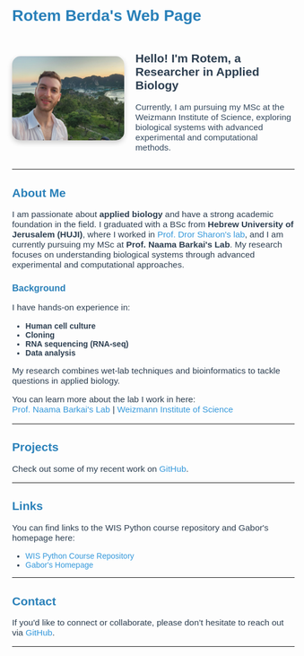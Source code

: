 # Rotem Berda's Web Page

<div style="display: flex; align-items: center; gap: 20px;">
  <img src="my_image.jpeg" width="200" style="border-radius: 15px; box-shadow: 0px 4px 10px rgba(0,0,0,0.2);"/>
  <div>
    <h2 style="color: #2C3E50;">Hello! I'm Rotem, a Researcher in Applied Biology</h2>
    <p style="font-size: 1.1em; color: #34495E;">Currently, I am pursuing my MSc at the Weizmann Institute of Science, exploring biological systems with advanced experimental and computational methods.</p>
  </div>
</div>

---

## About Me
I am passionate about **applied biology** and have a strong academic foundation in the field. I graduated with a BSc from **Hebrew University of Jerusalem (HUJI)**, where I worked in [Prof. Dror Sharon's lab](https://drorsharon1.wixsite.com/the-sharon-lab), and I am currently pursuing my MSc at **Prof. Naama Barkai's Lab**. My research focuses on understanding biological systems through advanced experimental and computational approaches.

### Background
I have hands-on experience in:
- **Human cell culture**  
- **Cloning**  
- **RNA sequencing (RNA-seq)**  
- **Data analysis**  

My research combines wet-lab techniques and bioinformatics to tackle questions in applied biology.

You can learn more about the lab I work in here:  
[Prof. Naama Barkai's Lab](https://barkailab.wixsite.com/barkai) | [Weizmann Institute of Science](https://www.weizmann.ac.il/pages/)

---

## Projects
Check out some of my recent work on [GitHub](https://github.com/rotemberda).

---

## Links
You can find links to the WIS Python course repository and Gabor's homepage here:
- [WIS Python Course Repository](https://github.com/szabgab/wis-python-course-2024-11)  
- [Gabor's Homepage](https://szabgab.com/)

---

## Contact
If you'd like to connect or collaborate, please don’t hesitate to reach out via [GitHub](https://github.com/rotemberda).

---

<style>
  body {
    font-family: Arial, sans-serif;
    color: #2C3E50;
  }
  h1, h2, h3 {
    color: #2980B9;
  }
  p {
    font-size: 1.1em;
  }
  a {
    color: #3498DB;
    text-decoration: none;
  }
  a:hover {
    text-decoration: underline;
  }
</style>
